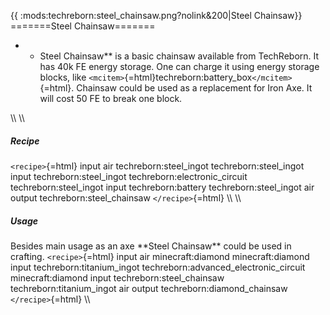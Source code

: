 {{ :mods:techreborn:steel_chainsaw.png?nolink&200\|Steel Сhainsaw}}
=======Steel Chainsaw=======

-   -   Steel Chainsaw\*\* is a basic chainsaw available from
        TechReborn. It has 40k FE energy storage. One can charge it
        using energy storage blocks, like
        `<mcitem>`{=html}techreborn:battery_box`</mcitem>`{=html}.
        Chainsaw could be used as a replacement for Iron Axe. It will
        cost 50 FE to break one block.

\\\\ \\\\

##### Recipe

`<recipe>`{=html} input air techreborn:steel_ingot
techreborn:steel_ingot input techreborn:steel_ingot
techreborn:electronic_circuit techreborn:steel_ingot input
techreborn:battery techreborn:steel_ingot air output
techreborn:steel_chainsaw `</recipe>`{=html} \\\\ \\\\

##### Usage

Besides main usage as an axe \*\*Steel Chainsaw\*\* could be used in
crafting. `<recipe>`{=html} input air minecraft:diamond
minecraft:diamond input techreborn:titanium_ingot
techreborn:advanced_electronic_circuit minecraft:diamond input
techreborn:steel_chainsaw techreborn:titanium_ingot air output
techreborn:diamond_chainsaw `</recipe>`{=html} \\\\
